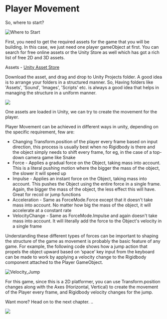 # Player Movement

So, where to start?

![Where to Start](https://media.giphy.com/media/hrk1vT9WDNSAMZydLf/giphy.gif)

First, you need to get the required assets for the game that you will be building. In this case, we just need one player gameObject at first. You can search for free online assets or the Unity Store as well which has got a rich list of free 2D and 3D assets.

Assets - [Unity Asset Store](https://assetstore.unity.com/2d/characters?category=2d%2Fcharacters&price=0-0&orderBy=1)

Download the asset, and drag and drop to Unity Projects folder. A good idea is to arrange your folders in a structured manner. So, Having folders like 'Assets', 'Sound', 'Images', 'Scripts' etc. is always a good idea that helps in managing the structure in a uniform manner.

![](https://media.giphy.com/media/mBukxOCWsdVAXIJUUW/giphy.gif)

One assets are loaded in Unity, we can try to create the movement for the player.

Player Movement can be achieved in different ways in unity, depending on the specific requirement, few are:

* Changing Transform.position of the player every frame based on input direction, this process is usually best when no Rigidbody is there and the object simply needs to shift every frame, for eg, in the case of a top-down camera game like Snake
* Force - Applies a gradual force on the Object, taking mass into account. This is a literal pushing motion where the bigger the mass of the object, the slower it will speed up
* Impulse - Applies an instant force on the Object, taking mass into account. This pushes the Object using the entire force in a single frame. Again, the bigger the mass of the object, the less effect this will have. Great for recoil or jump functions
* Acceleration - Same as ForceMode.Force except that it doesn't take mass into account. No matter how big the mass of the object, it will accelerate at a constant rate
* VelocityChange - Same as ForceMode.Impulse and again doesn't take mass into account. It will literally add the force to the Object's velocity in a single frame

Understanding these different types of forces can be important to shaping the structure of the game as movement is probably the basic feature of any game. For example, the following code shows how a jump action that propels the object upward based on ‘space’ key input from the keyboard can be made to work by applying a velocity change to the Rigidbody component attached to the Player GameObject.

![Velocity\_Jump](https://user-images.githubusercontent.com/44625252/152804627-d0824397-b20b-470c-acb0-53c6a54ac500.PNG)

For this game, since this is a 2D platformer, you can use Transform.position changes along with the Axes (Horizontal, Vertical) to create the movement of the Player every frame, and Rigidbody velocity changes for the jump.

Want more? Head on to the next chapter. ..

![](https://media.giphy.com/media/1gUWdf8Z8HCxpM8cUR/giphy.gif)

